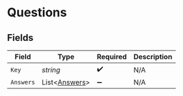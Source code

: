 # Questions


## Fields

| Field                                             | Type                                              | Required                                          | Description                                       |
| ------------------------------------------------- | ------------------------------------------------- | ------------------------------------------------- | ------------------------------------------------- |
| `Key`                                             | *string*                                          | :heavy_check_mark:                                | N/A                                               |
| `Answers`                                         | List<[Answers](../../Models/Requests/Answers.md)> | :heavy_minus_sign:                                | N/A                                               |